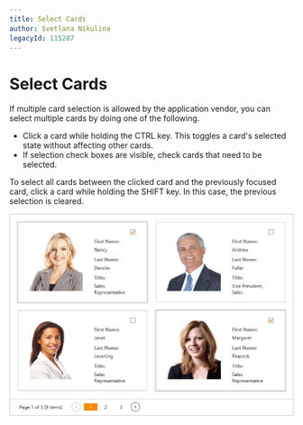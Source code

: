 ```yaml
---
title: Select Cards
author: Svetlana Nikulina
legacyId: 115287
---
```

# Select Cards
If multiple card selection is allowed by the application vendor, you can select multiple cards by doing one of the following.
* Click a card while holding the CTRL key. This toggles a card's selected state without affecting other cards.
* If selection check boxes are visible, check cards that need to be selected.

To select all cards between the clicked card and the previously focused card, click a card while holding the SHIFT key. In this case, the previous selection is cleared.

![EUD_CardView_Selection](../../../images/img121528.png)